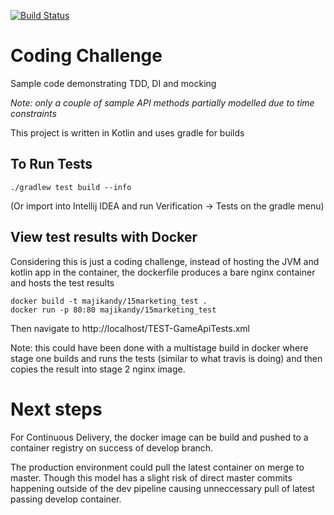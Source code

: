 [![Build Status](https://travis-ci.com/majikandy/15marketing_test.svg?branch=master)](https://travis-ci.com/majikandy/15marketing_test)

# Coding Challenge

Sample code demonstrating TDD, DI and mocking

*Note: only a couple of sample API methods partially modelled due to time constraints*

This project is written in Kotlin and uses gradle for builds

## To Run Tests

```
./gradlew test build --info
```
(Or import into Intellij IDEA and run Verification -> Tests on the gradle menu)


## View test results with Docker

Considering this is just a coding challenge, instead of hosting the JVM and kotlin app in the container, the dockerfile produces a bare nginx container and hosts the test results

```
docker build -t majikandy/15marketing_test .
docker run -p 80:80 majikandy/15marketing_test
```

Then navigate to http://localhost/TEST-GameApiTests.xml

Note: this could have been done with a multistage build in docker where stage one builds and runs the tests (similar to what travis is doing) and then copies the result into stage 2 nginx image.


# Next steps

For Continuous Delivery, the docker image can be build and pushed to a container registry on success of develop branch. 

The production environment could pull the latest container on merge to master. Though this model has a slight risk of direct master commits happening outside of the dev pipeline causing unneccessary pull of latest passing develop container.
